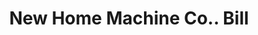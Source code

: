 ---
doi: 10.7916/D8B00GWK
date_other: '1910'
date_other_textual: 1910-1919
form: printed ephemera
genre:
- Invoices
name:
- New Home Machine Co.
object_in_context_url: https://biggert.cul.columbia.edu/items/view/ave_biggert_00499
subject_hierarchical_geographic:
- Orange, Massachusetts, United States
subject_name:
- New Home Machine Co.
title: New Home Machine Co.. Bill
sort_title: New Home Machine Co.. Bill
call_number: ave_biggert_00499
coordinates:
- 42.59027777777778,-72.31027777777777
pid: ave_biggert_00499
identifiers: ave_biggert_00499
thumbnail: https://derivativo-2.library.columbia.edu/iiif/2/ldpd:343660/full/!256,256/0/native.jpg
permalink: /biggert/ave_biggert_00499/
layout: iiif-image-page
---